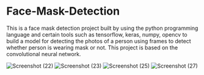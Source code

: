 # Face-Mask-Detection
This is a face mask detection project built by using the python programming language and certain tools such as tensorflow, keras, numpy, opencv to build a model for detecting the photos of a person using frames to detect whether person is wearing mask or not. This project is based on the convolutional neural network. 


![Screenshot (22)](https://user-images.githubusercontent.com/65550238/186914891-995902bc-c408-4ff7-928f-e1ff7847f41f.png)
![Screenshot (23)](https://user-images.githubusercontent.com/65550238/186914959-45a0fd65-3d60-4e0d-b831-690594e32217.png)
![Screenshot (25)](https://user-images.githubusercontent.com/65550238/186914986-20d98d85-9b4e-49ed-81a5-766456c23fd2.png)
![Screenshot (27)](https://user-images.githubusercontent.com/65550238/186914995-bfd19b0a-6cdb-4d6a-9703-55ec2254604a.png)

